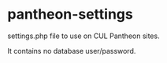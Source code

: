 # pantheon-settings

settings.php file to use on CUL Pantheon sites.

It contains no database user/password.
